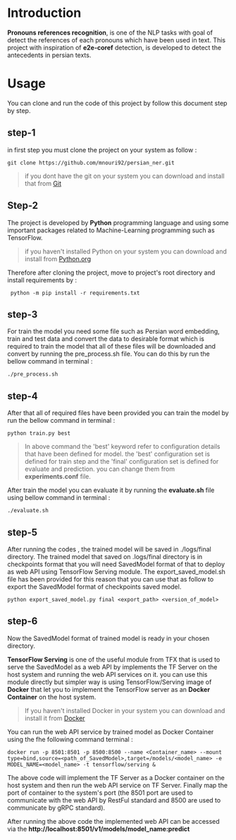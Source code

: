 # Introduction
**Pronouns references recognition**, is one of the NLP tasks with goal of detect the references of each pronouns which have been used in text. This project with inspiration of **e2e-coref** detection, is developed to detect the antecedents in persian texts.

# Usage
You can clone and run the code of this project by follow this document step by step.

## step-1
in first step you must clone the project on your system as follow :

```git clone https://github.com/mnouri92/persian_ner.git```
> if you dont have the git on your system you can download and install that from [Git](https://git-scm.com/downloads)

## Step-2
The project is developed by **Python** programming language and using some important packages related to Machine-Learning programming such as TensorFlow. 
> if you haven't installed Python on your system you can download and install from [Python.org](https://www.python.org/downloads/)

Therefore after cloning the project, move to project's root directory and install requirements by :

``` python -m pip install -r requirements.txt```

## step-3
For train the model you need some file such as Persian word embedding, train and test data and convert the data to desirable format which is required to train the model that all of these files will be downloaded and convert by running the pre_process.sh file. You can do this by run the bellow command in terminal :

``` ./pre_process.sh ```

## step-4
After that all of required files have been provided you can train the model by run the bellow command in terminal :

``` python train.py best ```

> In above command the 'best' keyword refer to configuration details that have been defined for model. the 'best' configuration set is defined for train step and the 'final' configuration set is defined for evaluate and prediction. you can change them from **experiments.conf** file.

After train the model you can evaluate it by running the **evaluate.sh** file using bellow command in terminal :

``` ./evaluate.sh ```

## step-5

After running the codes , the trained model will be saved in ./logs/final directory. The trained model that saved on .logs/final directory is in checkpoints format that you will need SavedModel format of that to deploy as web API using TensorFlow Serving module. The export_saved_model.sh file has been provided for this reason that you can use that as follow to export the SavedModel format of checkpoints saved model.

``` python export_saved_model.py final <export_path> <version_of_model> ```


## step-6

Now the SavedModel format of trained model is ready in your chosen directory.

**TensorFlow Serving** is one of the useful module from TFX that is used to serve the SavedModel as a web API by implements the TF Server on the host system and running the web API services on it. you can use this module directly but simpler way is using TensorFlow/Serving image of **Docker** that let you to implement the TensorFlow server as an **Docker Container** on the host system.

> If you haven't installed Docker in your system you can download and install it from [Docker](https://www.docker.com/)

You can run the web API service by trained model as Docker Container using the fhe following command terminal :

``` docker run -p 8501:8501 -p 8500:8500 --name <Container_name> --mount type=bind,source=<path_of_SavedModel>,target=/models/<model_name> -e MODEL_NAME=<model_name> -t tensorflow/serving & ```

The above code will implement the TF Server as a Docker container on the host system and then run the web API service on TF Server. Finally map the port of container to the system's port (the 8501 port are used to communicate with the web API by RestFul standard and 8500 are used to communicate by gRPC standard).

After running the above code the implemented web API can be accessed via the **http://localhost:8501/v1/models/model_name:predict**
